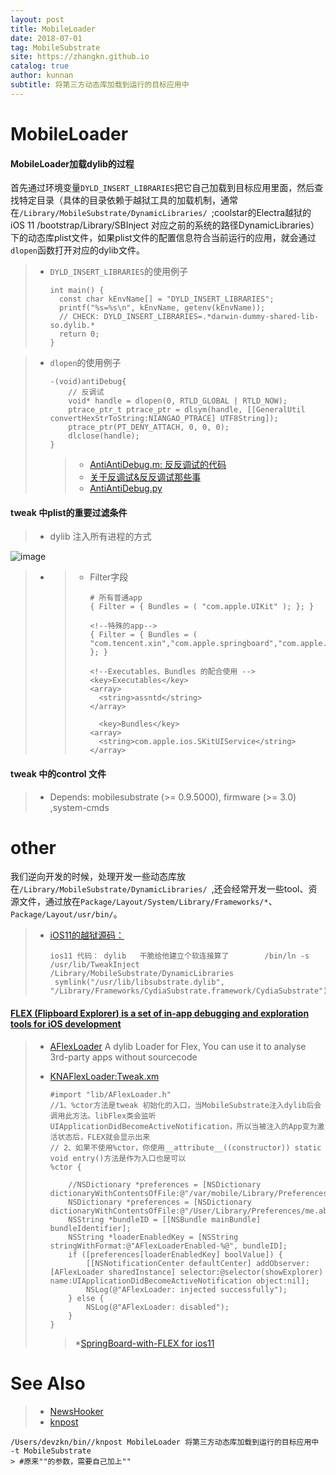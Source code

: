 ```yaml
---
layout: post
title: MobileLoader
date: 2018-07-01
tag: MobileSubstrate
site: https://zhangkn.github.io
catalog: true
author: kunnan
subtitle: 将第三方动态库加载到运行的目标应用中
---
```




# MobileLoader

#### MobileLoader加载dylib的过程 

 首先通过环境变量`DYLD_INSERT_LIBRARIES`把它自己加载到目标应用里面，然后查找特定目录（具体的目录依赖于越狱工具的加载机制，通常在`/Library/MobileSubstrate/DynamicLibraries/ `;coolstar的Electra越狱的iOS 11  /bootstrap/Library/SBInject  对应之前的系统的路径DynamicLibraries）下的动态库plist文件，如果plist文件的配置信息符合当前运行的应用，就会通过`dlopen`函数打开对应的dylib文件。



> * `DYLD_INSERT_LIBRARIES`的使用例子
>
>   ```
>   int main() {
>     const char kEnvName[] = "DYLD_INSERT_LIBRARIES";
>     printf("%s=%s\n", kEnvName, getenv(kEnvName));
>     // CHECK: DYLD_INSERT_LIBRARIES=.*darwin-dummy-shared-lib-so.dylib.*
>     return 0;
>   }
>   ```
>
>   

> * `dlopen`的使用例子
>
>   ```
>   -(void)antiDebug{
>       // 反调试
>       void* handle = dlopen(0, RTLD_GLOBAL | RTLD_NOW);
>       ptrace_ptr_t ptrace_ptr = dlsym(handle, [[GeneralUtil convertHexStrToString:NIANGAO_PTRACE] UTF8String]);
>       ptrace_ptr(PT_DENY_ATTACH, 0, 0, 0);
>       dlclose(handle);
>   }
>   ```
>
>   > * [AntiAntiDebug.m: 反反调试的代码  ](https://github.com/kunnan/AntiAntiDebug/blob/master/tweak/antiantidebug/Tweak.xm)
>   > * [关于反调试&反反调试那些事](http://www.alonemonkey.com/2017/05/25/*antiantidebug*/)[ ](https://github.com/HarryHaoLee)
>   > * [AntiAntiDebug.py](https://github.com/zhangkn/iOSREBook/tree/master/chapter-8/8.3%20%E5%8A%A8%E6%80%81%E4%BF%9D%E6%8A%A4/AntiAntiDebug)



#### tweak 中plist的重要过滤条件

> * dylib   注入所有进程的方式

![image](https://ws4.sinaimg.cn/large/af39b376ly1fsu3q7z9cej20ak03rq4p.jpg)

> * > - Filter字段
>   >
>   >   ```
>   >   # 所有普通app 
>   >   { Filter = { Bundles = ( "com.apple.UIKit" ); }; }
>   >   ```
>   >
>   >   ```
>   >   <!--特殊的app-->
>   >   { Filter = { Bundles = ( "com.tencent.xin","com.apple.springboard","com.apple.Preferences"); }; }
>   >   ```
>   >
>   >   ```
>   >   <!--Executables、Bundles 的配合使用 -->
>   >   <key>Executables</key>
>   >   <array>
>   >     <string>assntd</string>
>   >   </array>
>   >   
>   >     <key>Bundles</key>
>   >   <array>
>   >     <string>com.apple.ios.SKitUIService</string>
>   >   </array>
>   >   ```
>   >
>   >   



#### tweak 中的control 文件

> * Depends: mobilesubstrate (>= 0.9.5000), firmware (>= 3.0) ,system-cmds 

# other 

我们逆向开发的时候，处理开发一些动态库放在`/Library/MobileSubstrate/DynamicLibraries/ `,还会经常开发一些tool、资源文件，通过放在`Package/Layout/System/Library/Frameworks/*`、`Package/Layout/usr/bin/`。



> * [iOS11的越狱源码：](https://github.com/coolstar/electra/blob/master/docs/getting-started.md )
>
>   ```
>   ios11 代码： dylib   干脆给他建立个软连接算了        /bin/ln -s   /usr/lib/TweakInject /Library/MobileSubstrate/DynamicLibraries
>    symlink("/usr/lib/libsubstrate.dylib", "/Library/Frameworks/CydiaSubstrate.framework/CydiaSubstrate");
>   ```
>
>   



#### [FLEX (Flipboard Explorer) is a set of in-app debugging and exploration tools for iOS development](https://github.com/Flipboard/FLEX#learning-from-other-apps)



> * [AFlexLoader](https://github.com/zhangkn/KNAFlexLoader) A dylib Loader for Flex, You can use it to analyse 3rd-party apps without sourcecode
>
> * [KNAFlexLoader:Tweak.xm](https://github.com/zhangkn/KNAFlexLoader/blob/master/Tweak.xm)
>
>   ```
>   #import "lib/AFlexLoader.h"
>   //1、%ctor方法是tweak 初始化的入口，当MobileSubstrate注入dylib后会调用此方法。libFlex类会监听UIApplicationDidBecomeActiveNotification，所以当被注入的App变为激活状态后，FLEX就会显示出来
>   // 2、如果不使用%ctor，你使用__attribute__((constructor)) static void entry()方法是作为入口也是可以
>   %ctor {
>   
>   	//NSDictionary *preferences = [NSDictionary dictionaryWithContentsOfFile:@"/var/mobile/Library/Preferences/me.abit.AFlexLoader.plist"];
>   	NSDictionary *preferences = [NSDictionary dictionaryWithContentsOfFile:@"/User/Library/Preferences/me.abit.AFlexLoader.plist"];
>   	NSString *bundleID = [[NSBundle mainBundle] bundleIdentifier];
>   	NSString *loaderEnabledKey = [NSString stringWithFormat:@"AFlexLoaderEnabled-%@", bundleID];
>   	if ([preferences[loaderEnabledKey] boolValue]) {
>   		[[NSNotificationCenter defaultCenter] addObserver:[AFlexLoader sharedInstance] selector:@selector(showExplorer) name:UIApplicationDidBecomeActiveNotification object:nil];
>   		NSLog(@"AFlexLoader: injected successfully");
>   	} else {
>   		NSLog(@"AFlexLoader: disabled");
>   	}
>   }
>   ```
>
>   > *[SpringBoard-with-FLEX for ios11](https://www.lanvsblue.top/2018/01/23/SpringBoard-with-FLEX/)

# See Also 

>* [NewsHooker](https://github.com/kunnan/NewsHooker)
>* [knpost](https://github.com/zhangkn/KNBin/blob/master/knpost) 
>
```
/Users/devzkn/bin//knpost MobileLoader 将第三方动态库加载到运行的目标应用中 -t MobileSubstrate
> #原来""的参数，需要自己加上""
```

